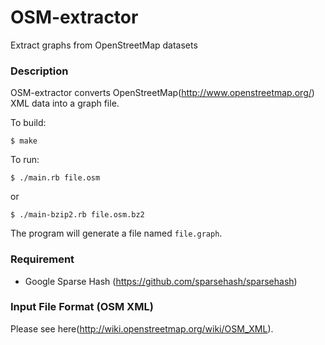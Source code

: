 # OSM-extractor
Extract graphs from OpenStreetMap datasets

### Description
OSM-extractor converts OpenStreetMap(http://www.openstreetmap.org/) XML data into a graph file.

To build:
```
$ make
```

To run:
```
$ ./main.rb file.osm
```
or
```
$ ./main-bzip2.rb file.osm.bz2
```
The program will generate a file named `file.graph`.

### Requirement
 * Google Sparse Hash (https://github.com/sparsehash/sparsehash)
 
### Input File Format (OSM XML)
Please see here(http://wiki.openstreetmap.org/wiki/OSM_XML).
